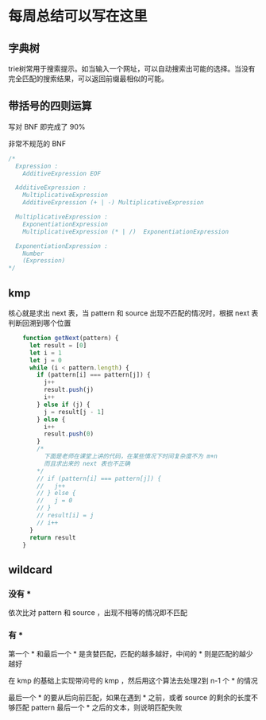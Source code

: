 # 每周总结可以写在这里

## 字典树

trie树常用于搜索提示。如当输入一个网址，可以自动搜索出可能的选择。当没有完全匹配的搜索结果，可以返回前缀最相似的可能。

## 带括号的四则运算

写对 BNF 即完成了 90%

非常不规范的 BNF

```js
/*
  Expression :
    AdditiveExpression EOF

  AdditiveExpression :
    MultiplicativeExpression
    AdditiveExpression (+ | -) MultiplicativeExpression

  MultiplicativeExpression :
    ExponentiationExpression
    MultiplicativeExpression (* | /)  ExponentiationExpression

  ExponentiationExpression :
    Number
    (Expression)
*/
  ```

## kmp

核心就是求出 next 表，当 pattern 和 source 出现不匹配的情况时，根据 next 表判断回溯到哪个位置

```js
    function getNext(pattern) {
      let result = [0]
      let i = 1
      let j = 0
      while (i < pattern.length) {
        if (pattern[i] === pattern[j]) {
          j++
          result.push(j)
          i++
        } else if (j) {
          j = result[j - 1]
        } else {
          i++
          result.push(0)
        }
        /* 
          下面是老师在课堂上讲的代码，在某些情况下时间复杂度不为 m+n
          而且求出来的 next 表也不正确
        */
        // if (pattern[i] === pattern[j]) {
        //   j++
        // } else {
        //   j = 0
        // }
        // result[i] = j
        // i++
      }
      return result
    }
```

## wildcard

### 没有 *

  依次比对 pattern 和 source ，出现不相等的情况即不匹配

### 有 *

  第一个 * 和最后一个 * 是贪婪匹配，匹配的越多越好，中间的 * 则是匹配的越少越好


  在 kmp 的基础上实现带问号的 kmp ，然后用这个算法去处理2到 n-1 个 * 的情况


  最后一个 * 的要从后向前匹配，如果在遇到 * 之前，或者 source 的剩余的长度不够匹配 pattern 最后一个 * 之后的文本，则说明匹配失败